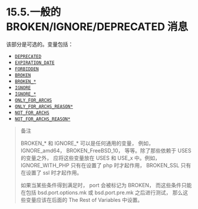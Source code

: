 # 15.5.一般的 BROKEN/IGNORE/DEPRECATED 消息

该部分是可选的。变量包括：

- [`DEPRECATED`](https://docs.freebsd.org/en/books/porters-handbook/porting-dads/index.html#dads-deprecated)
- [`EXPIRATION_DATE`](https://docs.freebsd.org/en/books/porters-handbook/porting-dads/index.html#dads-deprecated)
- [`FORBIDDEN`](https://docs.freebsd.org/en/books/porters-handbook/porting-dads/index.html#dads-noinstall)
- [`BROKEN`](https://docs.freebsd.org/en/books/porters-handbook/porting-dads/index.html#dads-noinstall)
- [`BROKEN_*`](https://docs.freebsd.org/en/books/porters-handbook/porting-dads/index.html#dads-noinstall)
- [`IGNORE`](https://docs.freebsd.org/en/books/porters-handbook/porting-dads/index.html#dads-noinstall)
- [`IGNORE_*`](https://docs.freebsd.org/en/books/porters-handbook/porting-dads/index.html#dads-noinstall)
- [`ONLY_FOR_ARCHS`](https://docs.freebsd.org/en/books/porters-handbook/porting-dads/index.html#dads-noinstall)
- [`ONLY_FOR_ARCHS_REASON*`](https://docs.freebsd.org/en/books/porters-handbook/porting-dads/index.html#dads-noinstall)
- [`NOT_FOR_ARCHS`](https://docs.freebsd.org/en/books/porters-handbook/porting-dads/index.html#dads-noinstall)
- [`NOT_FOR_ARCHS_REASON*`](https://docs.freebsd.org/en/books/porters-handbook/porting-dads/index.html#dads-noinstall)

> 备注
>
> BROKEN_* 和 IGNORE_* 可以是任何通用的变量， 例如， IGNORE_amd64， BROKEN_FreeBSD_10， 等等。除了那些依赖于 USES 的变量之外， 应将这些变量放在 USES 和 USE_x 中。例如， IGNORE_WITH_PHP 只有在设置了 php 时才起作用， BROKEN_SSL 只有在设置了 ssl 时才起作用。
>
> 
>
> 如果当某些条件得到满足时， port 会被标记为 BROKEN， 而这些条件只能在包括 bsd.port.options.mk 或 bsd.port.pre.mk 之后进行测试， 那么这些变量应该在后面的 The Rest of Variables 中设置。

